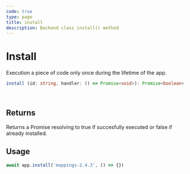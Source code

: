 ```yaml
---
code: true
type: page
title: install
description: Backend class install() method
---
```


# Install

<SinceBadge version="auto-version" />
<CustomBadge type="error" text="Experimental: non-backward compatible changes or removal may occur in any future release."/>

Execution a piece of code only once during the lifetime of the app.

```ts
install (id: string, handler: () => Promise<void>): Promise<boolean>
```

<br/>

## Returns

Returns a Promise resolving to true if succesfully executed or false if already installed.

## Usage

```js
await app.install('mappings-2.4.3', () => {})
```
